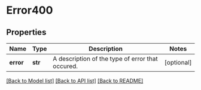 # Error400

## Properties
Name | Type | Description | Notes
------------ | ------------- | ------------- | -------------
**error** | **str** | A description of the type of error that occured. | [optional] 

[[Back to Model list]](../README.md#documentation-for-models) [[Back to API list]](../README.md#documentation-for-api-endpoints) [[Back to README]](../README.md)


